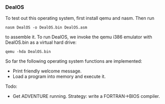 ### DealOS

To test out this operating system, first install qemu and nasm. Then run

`nasm DealOS -o DealOS.bin DealOS.asm`

to assemble it. To run DealOS, we invoke the qemu i386 emulator with DealOS.bin as a virtual hard drive:

`qemu -hda DealOS.bin`

So far the following operating system functions are implemented:
* Print friendly welcome message.
* Load a program into memory and execute it.

Todo:
* Get ADVENTURE running. Strategy: write a FORTRAN->BIOS compiler.
